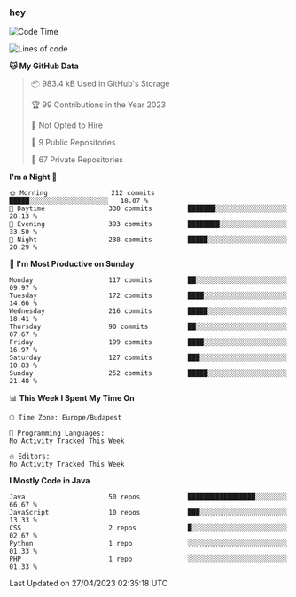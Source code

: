 ### hey

<!--START_SECTION:waka-->
![Code Time](http://img.shields.io/badge/Code%20Time-884%20hrs%2054%20mins-blue)

![Lines of code](https://img.shields.io/badge/From%20Hello%20World%20I%27ve%20Written-888.8%20thousand%20lines%20of%20code-blue)

**🐱 My GitHub Data** 

> 📦 983.4 kB Used in GitHub's Storage 
 > 
> 🏆 99 Contributions in the Year 2023
 > 
> 🚫 Not Opted to Hire
 > 
> 📜 9 Public Repositories 
 > 
> 🔑 67 Private Repositories 
 > 
**I'm a Night 🦉** 

```text
🌞 Morning                212 commits         █████░░░░░░░░░░░░░░░░░░░░   18.07 % 
🌆 Daytime                330 commits         ███████░░░░░░░░░░░░░░░░░░   28.13 % 
🌃 Evening                393 commits         ████████░░░░░░░░░░░░░░░░░   33.50 % 
🌙 Night                  238 commits         █████░░░░░░░░░░░░░░░░░░░░   20.29 % 
```
📅 **I'm Most Productive on Sunday** 

```text
Monday                   117 commits         ██░░░░░░░░░░░░░░░░░░░░░░░   09.97 % 
Tuesday                  172 commits         ████░░░░░░░░░░░░░░░░░░░░░   14.66 % 
Wednesday                216 commits         █████░░░░░░░░░░░░░░░░░░░░   18.41 % 
Thursday                 90 commits          ██░░░░░░░░░░░░░░░░░░░░░░░   07.67 % 
Friday                   199 commits         ████░░░░░░░░░░░░░░░░░░░░░   16.97 % 
Saturday                 127 commits         ███░░░░░░░░░░░░░░░░░░░░░░   10.83 % 
Sunday                   252 commits         █████░░░░░░░░░░░░░░░░░░░░   21.48 % 
```


📊 **This Week I Spent My Time On** 

```text
🕑︎ Time Zone: Europe/Budapest

💬 Programming Languages: 
No Activity Tracked This Week

🔥 Editors: 
No Activity Tracked This Week
```

**I Mostly Code in Java** 

```text
Java                     50 repos            █████████████████░░░░░░░░   66.67 % 
JavaScript               10 repos            ███░░░░░░░░░░░░░░░░░░░░░░   13.33 % 
CSS                      2 repos             █░░░░░░░░░░░░░░░░░░░░░░░░   02.67 % 
Python                   1 repo              ░░░░░░░░░░░░░░░░░░░░░░░░░   01.33 % 
PHP                      1 repo              ░░░░░░░░░░░░░░░░░░░░░░░░░   01.33 % 
```




 Last Updated on 27/04/2023 02:35:18 UTC
<!--END_SECTION:waka-->
